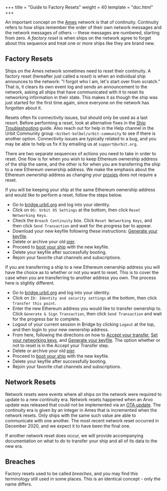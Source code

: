 +++
title = "Guide to Factory Resets"
weight = 40
template = "doc.html"
+++

An important concept on the [Ames](/docs/arvo/ames/ames) network is that of
continuity. Continuity refers to how ships remember the order of their own
network messages and the network messages of others -- these messages are
numbered, starting from zero. A _factory reset_ is when ships on the network agree to
forget about this sequence and treat one or more ships like they are brand new.

## Factory Resets

Ships on the Ames network sometimes need to reset their continuity. A factory
reset (hereafter just called a _reset_) is
when an individual ship announces to the network: "I forgot who I am, let's
start over from scratch." That is, it clears its own event log and sends an
announcement to the network, asking all ships that have communicated with it to
reset its networking information in their state. This makes it as though the
ship was just started for the first time again, since everyone on the network
has forgotten about it.

Resets often fix connectivity issues, but should only be used as a last
resort. Before performing a reset, look at alternative fixes in the [Ship
Troubleshooting](/manual/os/ship-troubleshooting) guide. Also reach out for help
in the Help channel in the Urbit Community group
`~bitbet-bolbel/urbit-community` to see if there is another option. Connectivity
issues are typically related to a bug, and you may be able to help us fix it by
emailing us at `support@urbit.org`.

There are two separate sequences of actions you need to take in order to reset.
One flow is for when you wish to keep Ethereum ownership address of the ship the
same, and the other is for when you are transferring the ship to a new Ethereum
ownership address. We make the emphasis about the Ethereum _ownership_ address
as changing your [proxies](/docs/glossary/proxies) does not require a reset.

If you will be keeping your ship at the same Ethereum ownership address and
would like to perform a reset, follow the steps below.

- Go to [bridge.urbit.org](https://bridge.urbit.org) and log into your identity.
- Click on `OS: Urbit OS Settings` at the bottom, then click `Reset Networking Keys`.
- Check the `Breach Continuity` box. Click `Reset Networking Keys`, and then
  click `Send Transaction` and wait for the progress bar to appear.
- Download your new keyfile following these instructions: [Generate your
  keyfile](/manual/id/using-bridge#generate-your-keyfile).
- Delete or archive your old [pier](/docs/glossary/pier).
- Proceed to [boot your ship](https://urbit.org/getting-started/cli#boot-your-planet) with the
  new keyfile.
- Delete your keyfile after successfully booting.
- Rejoin your favorite chat channels and subscriptions.

If you are transferring a ship to a new Ethereum ownership address you will have
the choice as to whether or not you want to reset. This is to cover the case
when you are transferring to another address you own. The process here is
slightly different.

- Go to [bridge.urbit.org](https://bridge.urbit.org) and log into your identity.
- Click on `ID: Identity and security settings` at the bottom, then click
  `Transfer this point`.
- Enter the new Ethereum address you would like to transfer ownership to. Click
  `Generate & Sign Transaction`, then click `Send Transaction` and wait for the
  progress bar to complete.
- Logout of your current session in Bridge by clicking `Logout` at the top, and
  then login to your new ownership address.
- From here, following the directions on how to [Accept your
  transfer](/manual/id/using-bridge#accept-your-transfer), [Set your networking
  keys](/manual/id/using-bridge#set-your-networking-keys), and [Generate your
  keyfile](/manual/id/using-bridge#generate-your-keyfile). The option whether or
  not to reset is in the Accept your Transfer step.
- Delete or archive your old [pier](https://developers.urbit.org/reference/glossary/pier).
- Proceed to [boot your ship](https://urbit.org/getting-started/cli#boot-your-planet) with the
  new keyfile.
- Delete your keyfile after successfully booting.
- Rejoin your favorite chat channels and subscriptions.

## Network Resets

Network resets were events where all ships on the network were required to
update to a new continuity era. Network resets happened when an Arvo update
was released that could not be implemented via an [OTA
update](/docs/glossary/ota-updates). The continuity era is given by an integer
in Ames that is incremented when the network resets. Only ships with the same
such value are able to communicate with one another. The most recent network
reset occurred in December 2020, and we expect it to have been the final one.

If another network reset does occur, we will provide accompanying documentation
on what to do to transfer your ship and all of its data to the new era.

## Breaches

Factory resets used to be called _breaches_, and you may find this terminology
still used in some places. This is an identical concept - only the name differs.
